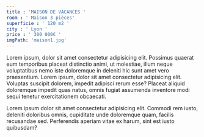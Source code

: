 ```yaml
---
title : 'MAISON DE VACANCES '
room : ' Maison 3 pièces'
superficie : ' 120 m2 '
city : ' Lyon '
price : ' 300 000€ '
imgPath: 'maison1.jpg'
---
```


Lorem ipsum, dolor sit amet consectetur adipisicing elit. Possimus quaerat eum temporibus placeat distinctio animi, ut molestiae, illum neque voluptatibus nemo iste doloremque in deleniti hic sunt amet vero praesentium. Lorem ipsum, dolor sit amet consectetur adipisicing elit. Voluptas suscipit dolorem, impedit adipisci rerum esse? Placeat aliquid doloremque impedit quas natus, omnis fugiat assumenda inventore modi sequi tenetur exercitationem obcaecati.

Lorem ipsum dolor sit amet consectetur adipisicing elit. Commodi rem iusto, deleniti doloribus omnis, cupiditate unde doloremque quam, facilis recusandae sed. Perferendis aperiam vitae ex harum, sint est iusto quibusdam?